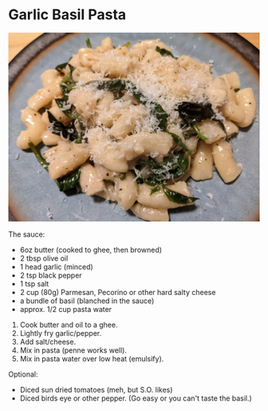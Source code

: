 Garlic Basil Pasta
==================

![basil pasta](photos/basil%20pasta.jpg)

The sauce: 
- 6oz butter (cooked to ghee, then browned)
- 2 tbsp olive oil
- 1 head garlic (minced)
- 2 tsp black pepper
- 1 tsp salt
- 2 cup (80g) Parmesan, Pecorino or other hard salty cheese
- a bundle of basil (blanched in the sauce)
- approx. 1/2 cup pasta water

1. Cook butter and oil to a ghee.
2. Lightly fry garlic/pepper.
3. Add salt/cheese.
4. Mix in pasta (penne works well).
5. Mix in pasta water over low heat (emulsify).

Optional:
- Diced sun dried tomatoes (meh, but S.O. likes)
- Diced birds eye or other pepper.  (Go easy or you can't taste the basil.)
